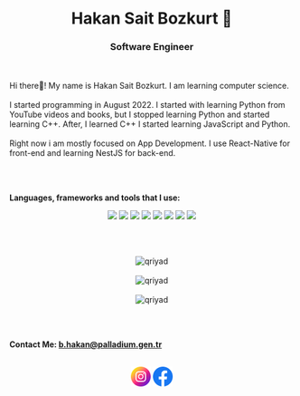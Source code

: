 <h1 align = "center">Hakan Sait Bozkurt 🐺</h1>
<h3 align = "center">Software Engineer</h3>

<br/>
<br />

<div>
    Hi there👋! 
    My name is Hakan Sait Bozkurt. 
    I am learning computer science. 
    <br/><br/>
    I started programming in August 2022.
    I started with learning Python from YouTube videos and books, but I stopped learning Python and started learning C++.
    After, I learned C++ I started learning JavaScript and Python.
    <br/><br/>
    Right now i am mostly focused on App Development. I use React-Native for front-end and learning NestJS for back-end.
</div>

<br/><br/>

**Languages, frameworks and tools that I use:**
<div align = "center">
    <img height = "25" src = "https://img.shields.io/badge/JAVASCRIPT-%23FFEE00?style=flat-square&logo=JavaScript&logoColor=black" />
    <img height = "25" src = "https://img.shields.io/badge/TYPESCRIPT-%230d57bf?style=flat-square&logo=typescript&logoColor=white" />
    <img height = "25" src = "https://img.shields.io/badge/PYTHON-%234664AA?style=flat-square&logo=Python&logoColor=white" />
    <img height = "25" src = "https://img.shields.io/badge/HTML-%23ff5b29?style=flat-square&logo=html5&logoColor=white"/>
    <img height = "25" src = "https://img.shields.io/badge/CSS-%233c64e6?style=flat-square&logo=CSS3&logoColor=white" />
    <img height = "25" src = "https://img.shields.io/badge/REACT-%2378C8F0?style=flat-square&logo=react&logoColor=black" />
    <img height = "25" src = "https://img.shields.io/badge/BOOTSTRAP-purple?style=flat-square&logo=bootstrap&logoColor=white" />
    <img height = "25" src = "https://img.shields.io/badge/MYSQL-%2332738c?style=flat-square&logo=MySQL&logoColor=white" />
</div>

<br/><br/>

<div align="center">
  <img src="https://github-readme-stats.vercel.app/api/top-langs?username=HakanSait&show_icons=true&locale=en&layout=compact&theme=dark" alt="qriyad" height=165 /> <br /><br />
  <img src="https://github-readme-stats.vercel.app/api?username=HakanSait&show_icons=true&locale=en&theme=dark" alt="qriyad" height=165 /> <br /><br />
  <img src="https://github-readme-streak-stats.herokuapp.com/?user=HakanSait&theme=dark" alt="qriyad" height=165 />
</div>

<br/><br/>

**Contact Me: b.hakan@palladium.gen.tr**

<br/>

<div align = "center">
    <a href = "https://www.instagram.com/_that1coder_/"><img height = "35" src = "imgs/instagram.png" /></a>
    <a href = "https://www.facebook.com/profile.php?id=61554638456400"><img height = "35" src = "imgs/facebook.png" /></a>
</div>
